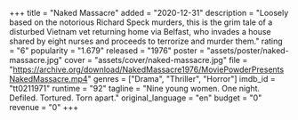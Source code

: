 +++
title = "Naked Massacre"
added = "2020-12-31"
description = "Loosely based on the notorious Richard Speck murders, this is the grim tale of a disturbed Vietnam vet returning home via Belfast, who invades a house shared by eight nurses and proceeds to terrorize and murder them."
rating = "6"
popularity = "1.679"
released = "1976"
poster = "assets/poster/naked-massacre.jpg"
cover = "assets/cover/naked-massacre.jpg"
file = "https://archive.org/download/NakedMassacre1976/MoviePowderPresentsNakedMassacre.mp4"
genres = ["Drama", "Thriller", "Horror"]
imdb_id = "tt0211971"
runtime = "92"
tagline = "Nine young women. One night. Defiled. Tortured. Torn apart."
original_language = "en"
budget = "0"
revenue = "0"
+++
